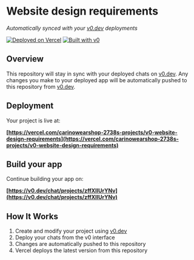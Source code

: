# Website design requirements

*Automatically synced with your [v0.dev](https://v0.dev) deployments*

[![Deployed on Vercel](https://img.shields.io/badge/Deployed%20on-Vercel-black?style=for-the-badge&logo=vercel)](https://vercel.com/carinowearshop-2738s-projects/v0-website-design-requirements)
[![Built with v0](https://img.shields.io/badge/Built%20with-v0.dev-black?style=for-the-badge)](https://v0.dev/chat/projects/zffXIIUrYNv)

## Overview

This repository will stay in sync with your deployed chats on [v0.dev](https://v0.dev).
Any changes you make to your deployed app will be automatically pushed to this repository from [v0.dev](https://v0.dev).

## Deployment

Your project is live at:

**[https://vercel.com/carinowearshop-2738s-projects/v0-website-design-requirements](https://vercel.com/carinowearshop-2738s-projects/v0-website-design-requirements)**

## Build your app

Continue building your app on:

**[https://v0.dev/chat/projects/zffXIIUrYNv](https://v0.dev/chat/projects/zffXIIUrYNv)**

## How It Works

1. Create and modify your project using [v0.dev](https://v0.dev)
2. Deploy your chats from the v0 interface
3. Changes are automatically pushed to this repository
4. Vercel deploys the latest version from this repository
